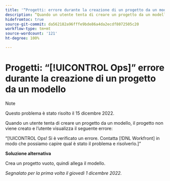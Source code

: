 ```yaml
---
title: '“Progetti: errore durante la creazione di un progetto da un modello”'
description: “Quando un utente tenta di creare un progetto da un modello, il progetto non viene creato e l’utente visualizza l’errore Ops! Si è verificato un errore. Contatta Workfront per consentirci di individuare e risolvere il problema.”
hidefromtoc: true
source-git-commit: da562182a96fffe9bde86a4da2ecdf8072505c20
workflow-type: tm+mt
source-wordcount: '121'
ht-degree: 100%

---
```



# Progetti: “[!UICONTROL Ops]” errore durante la creazione di un progetto da un modello

>[!NOTE]
>
>Questo problema è stato risolto il 15 dicembre 2022.

Quando un utente tenta di creare un progetto da un modello, il progetto non viene creato e l’utente visualizza il seguente errore:

“[!UICONTROL Ops! Si è verificato un errore. Contatta [!DNL Workfront] in modo che possiamo capire qual è stato il problema e risolverlo.]”

**Soluzione alternativa**

Crea un progetto vuoto, quindi allega il modello.

_Segnalato per la prima volta il giovedì 1 dicembre 2022._

